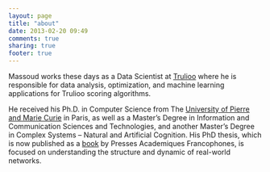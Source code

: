 ```yaml
---
layout: page
title: "about"
date: 2013-02-20 09:49
comments: true
sharing: true
footer: true
---
```

Massoud works these days as a Data Scientist at [Trulioo](https://www.trulioo.com) 
where he is responsible for data analysis, optimization, and machine learning applications for Trulioo scoring algorithms. 

He received his Ph.D. in Computer Science from The [University of Pierre and Marie Curie](http://www.upmc.fr/en/index.html) in Paris, as well as a Master’s Degree in Information and Communication Sciences and Technologies, and another Master’s Degree in Complex Systems – Natural and Artificial Cognition. His PhD thesis, which is now published as a 
[book](http://www.amazon.com/Coeurs-stables-communaut%C3%A9s-graphes-terrain/dp/3838171047/ref=sr_1_1?s=books&ie=UTF8&qid=1353697509&sr=1-1) by Presses Academiques Francophones, is focused on understanding the structure and dynamic of real-world networks.
